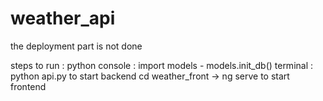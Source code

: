 # weather_api

the deployment part is not done

steps to run :
python console : import models - models.init_db()
terminal :
python api.py to start backend
cd weather_front -> ng serve to start frontend
